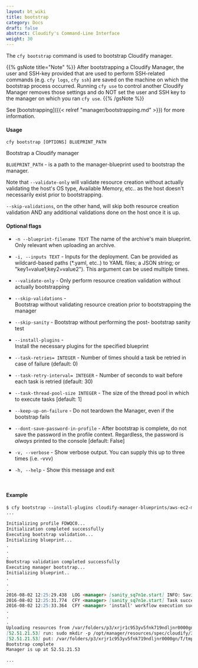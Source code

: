 ```yaml
---
layout: bt_wiki
title: bootstrap
category: Docs
draft: false
abstract: Cloudify's Command-Line Interface
weight: 30
---
```


The `cfy bootstrap` command is used to bootstrap Cloudify manager.

{{% gsNote title="Note" %}}
After bootstrapping a Cloudify Manager, the user and SSH-key provided that are used to perform SSH-related commands (e.g. `cfy logs`, `cfy ssh`) are saved on the machine on which the bootstrap process occurred. Running `cfy use` to control another Cloudify Manager removes those settings and do NOT set the user and SSH key to the manager on which you ran `cfy use`.
{{% /gsNote %}}

See [bootstrapping]({{< relref "manager/bootstrapping.md" >}}) for more information.


#### Usage 
`cfy bootstrap [OPTIONS] BLUEPRINT_PATH`

Bootstrap a Cloudify manager

`BLUEPRINT_PATH` -      is a path to the manager-blueprint used to bootstrap the
                        manager.

Note that `--validate-only` will validate resource creation without
actually validating the host's OS type, Available Memory, etc.. as the
host doesn't necessarily exist prior to bootstrapping.

`--skip-validations`, on the other hand, will skip both resource creation
validation AND any additional validations done on the host once it is up.

#### Optional flags

*  `-n --blueprint-filename TEXT`     The name of the archive's main blueprint. Only relevant when uploading an archive. 

*  `-i, --inputs TEXT` -
                        Inputs for the deployment. Can be provided as
                        wildcard-based paths (*.yaml, etc..) to YAML files; a
                        JSON string; or "key1=value1;key2=value2"). This
                        argument can be used multiple times.
*  `--validate-only` -  Only perform resource creation validation
                        without actually bootstrapping
*  `--skip-validations` -  
                        Bootstrap without validating resource
                        creation prior to bootstrapping the manager
*  `--skip-sanity` -    Bootstrap without performing the post-
                        bootstrap sanity test
*  `--install-plugins` -    
                        Install the necessary plugins for the specified blueprint
*  `--task-retries= INTEGER` -
                        Number of times should a task be retried in case of
                        failure (default: 0)
*  `--task-retry-interval= INTEGER` -
                        Number of seconds to wait before each task is retried
                        (default: 30)
*  `--task-thread-pool-size INTEGER` -
                        The size of the thread pool in which to execute tasks
                        [default: 1]
*  `--keep-up-on-failure` - 
                        Do not teardown the Manager, even if the bootstrap fails
*  `--dont-save-password-in-profile` -
                                  After bootstrap is complete, do not save
                                  the password in the profile context.
                                  Regardless, the password is *always*
                                  printed to the console [default: False]
*  `-v, --verbose` -    Show verbose output. You can supply this up
                        to three times (i.e. -vvv)
*  `-h, --help` -       Show this message and exit


&nbsp;
#### Example

```markdown
$ cfy bootstrap --install-plugins cloudify-manager-blueprints/aws-ec2-manager-blueprint.yaml -i cloudify-manager-blueprints/aws-ec2-manager-blueprint-inputs.yaml --task-retries 20
...

Initializing profile FDWQC0...
Initialization completed successfully
Executing bootstrap validation...
Initializing blueprint...
.
.
.
Bootstrap validation completed successfully
Executing manager bootstrap...
Initializing blueprint..
.
.
.
2016-08-02 12:25:29.438  LOG <manager> [sanity_sq7n1e.start] INFO: Saving sanity input configuration to /opt/cloudify/sanity/node_properties/properties.json
2016-08-02 12:25:31.774  CFY <manager> [sanity_sq7n1e.start] Task succeeded 'fabric_plugin.tasks.run_script'
2016-08-02 12:25:33.364  CFY <manager> 'install' workflow execution succeeded
.
.
.
Uploading resources from /var/folders/p3/xrjr1c953yv5fnk719ndljnr0000gn/T/tmpSt_0Hn/types.yaml to /opt/manager/resources/spec/cloudify/3.5m1
[52.51.21.53] run: sudo mkdir -p /opt/manager/resources/spec/cloudify/3.5m1
[52.51.21.53] put: /var/folders/p3/xrjr1c953yv5fnk719ndljnr0000gn/T/tmpSt_0Hn/types.yaml -> /opt/manager/resources/spec/cloudify/3.5m1/types.yaml
Bootstrap complete
Manager is up at 52.51.21.53

...
```
